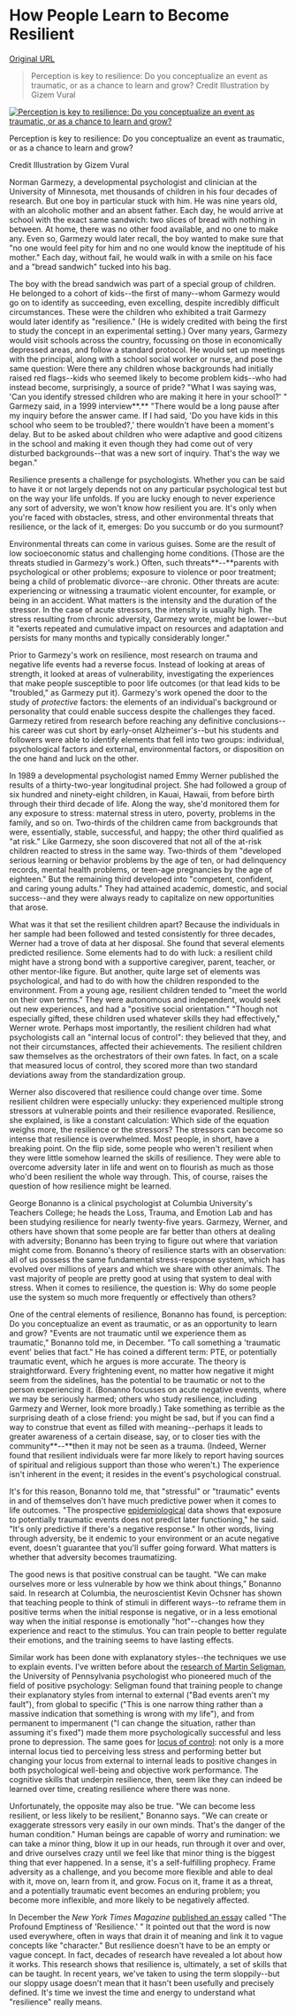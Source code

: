 # How People Learn to Become Resilient

[Original URL](http://www.newyorker.com/science/maria-konnikova/the-secret-formula-for-resilience)

> Perception is key to resilience: Do you conceptualize an event as traumatic, or as a chance to learn and grow? Credit Illustration by Gizem Vural

[![Perception is key to resilience: Do you conceptualize an event as traumatic, or as a chance to learn and grow?](http://www.newyorker.com/wp-content/uploads/2016/02/Konnikova-Resilience-290x149-1455204342.jpg)](http://www.newyorker.com/wp-content/uploads/2016/02/Konnikova-Resilience-1200.jpg "How People Learn to Become Resilient") 

<span class="caption-text">Perception is key to resilience: Do you conceptualize an event as traumatic, or as a chance to learn and grow?</span>

 

<span class="credit"><span class="hideFromView">Credit</span> Illustration by Gizem Vural </span>

 []()[]() Norman Garmezy, a developmental psychologist and clinician at the University of Minnesota, met thousands of children in his four decades of research. But one boy in particular stuck with him. He was nine years old, with an alcoholic mother and an absent father. Each day, he would arrive at school with the exact same sandwich: two slices of bread with nothing in between. At home, there was no other food available, and no one to make any. Even so, Garmezy would later recall, the boy wanted to make sure that "no one would feel pity for him and no one would know the ineptitude of his mother." Each day, without fail, he would walk in with a smile on his face and a "bread sandwich" tucked into his bag.

The boy with the bread sandwich was part of a special group of children. He belonged to a cohort of kids--the first of many--whom Garmezy would go on to identify as succeeding, even excelling, despite incredibly difficult circumstances. These were the children who exhibited a trait Garmezy would later identify as "resilience." (He is widely credited with being the first to study the concept in an experimental setting.) Over many years, Garmezy would visit schools across the country, focussing on those in economically depressed areas, and follow a standard protocol. He would set up meetings with the principal, along with a school social worker or nurse, and pose the same question: Were there any children whose backgrounds had initially raised red flags--kids who seemed likely to become problem kids--who had instead become, surprisingly, a source of pride? "What I was saying was, 'Can you identify stressed children who are making it here in your school?' " Garmezy said, in a 1999 interview**.** "There would be a long pause after my inquiry before the answer came. If I had said, 'Do you have kids in this school who seem to be troubled?,' there wouldn't have been a moment's delay. But to be asked about children who were adaptive and good citizens in the school and making it even though they had come out of very disturbed backgrounds--that was a new sort of inquiry. That's the way we began."

Resilience presents a challenge for psychologists. Whether you can be said to have it or not largely depends not on any particular psychological test but on the way your life unfolds. If you are lucky enough to never experience any sort of adversity, we won't know how resilient you are. It's only when you're faced with obstacles, stress, and other environmental threats that resilience, or the lack of it, emerges: Do you succumb or do you surmount?

Environmental threats can come in various guises. Some are the result of low socioeconomic status and challenging home conditions. (Those are the threats studied in Garmezy's work.) Often, such threats**--**parents with psychological or other problems; exposure to violence or poor treatment; being a child of problematic divorce--are chronic. Other threats are acute: experiencing or witnessing a traumatic violent encounter, for example, or being in an accident. What matters is the intensity and the duration of the stressor. In the case of acute stressors, the intensity is usually high. The stress resulting from chronic adversity, Garmezy wrote, might be lower--but it "exerts repeated and cumulative impact on resources and adaptation and persists for many months and typically considerably longer."

Prior to Garmezy's work on resilience, most research on trauma and negative life events had a reverse focus. Instead of looking at areas of strength, it looked at areas of vulnerability, investigating the experiences that make people susceptible to poor life outcomes (or that lead kids to be "troubled," as Garmezy put it). Garmezy's work opened the door to the study of _protective_ factors: the elements of an individual's background or personality that could enable success despite the challenges they faced. Garmezy retired from research before reaching any definitive conclusions--his career was cut short by early-onset Alzheimer's--but his students and followers were able to identify elements that fell into two groups: individual, psychological factors and external, environmental factors, or disposition on the one hand and luck on the other.

In 1989 a developmental psychologist named Emmy Werner published the results of a thirty-two-year longitudinal project. She had followed a group of six hundred and ninety-eight children, in Kauai, Hawaii, from before birth through their third decade of life. Along the way, she'd monitored them for any exposure to stress: maternal stress in utero, poverty, problems in the family, and so on. Two-thirds of the children came from backgrounds that were, essentially, stable, successful, and happy; the other third qualified as "at risk." Like Garmezy, she soon discovered that not all of the at-risk children reacted to stress in the same way. Two-thirds of them "developed serious learning or behavior problems by the age of ten, or had delinquency records, mental health problems, or teen-age pregnancies by the age of eighteen." But the remaining third developed into "competent, confident, and caring young adults." They had attained academic, domestic, and social success--and they were always ready to capitalize on new opportunities that arose.

[]()[]() What was it that set the resilient children apart? Because the individuals in her sample had been followed and tested consistently for three decades, Werner had a trove of data at her disposal. She found that several elements predicted resilience. Some elements had to do with luck: a resilient child might have a strong bond with a supportive caregiver, parent, teacher, or other mentor-like figure. But another, quite large set of elements was psychological, and had to do with how the children responded to the environment. From a young age, resilient children tended to "meet the world on their own terms." They were autonomous and independent, would seek out new experiences, and had a "positive social orientation." "Though not especially gifted, these children used whatever skills they had effectively," Werner wrote. Perhaps most importantly, the resilient children had what psychologists call an "internal locus of control": they believed that they, and not their circumstances, affected their achievements. The resilient children saw themselves as the orchestrators of their own fates. In fact, on a scale that measured locus of control, they scored more than two standard deviations away from the standardization group.

Werner also discovered that resilience could change over time. Some resilient children were especially unlucky: they experienced multiple strong stressors at vulnerable points and their resilience evaporated. Resilience, she explained, is like a constant calculation: Which side of the equation weighs more, the resilience or the stressors? The stressors can become so intense that resilience is overwhelmed. Most people, in short, have a breaking point. On the flip side, some people who weren't resilient when they were little somehow learned the skills of resilience. They were able to overcome adversity later in life and went on to flourish as much as those who'd been resilient the whole way through. This, of course, raises the question of how resilience might be learned.

George Bonanno is a clinical psychologist at Columbia University's Teachers College; he heads the Loss, Trauma, and Emotion Lab and has been studying resilience for nearly twenty-five years. Garmezy, Werner, and others have shown that some people are far better than others at dealing with adversity; Bonanno has been trying to figure out where that variation might come from. Bonanno's theory of resilience starts with an observation: all of us possess the same fundamental stress-response system, which has evolved over millions of years and which we share with other animals. The vast majority of people are pretty good at using that system to deal with stress. When it comes to resilience, the question is: Why do some people use the system so much more frequently or effectively than others?

One of the central elements of resilience, Bonanno has found, is perception: Do you conceptualize an event as traumatic, or as an opportunity to learn and grow? "Events are not traumatic until we experience them as traumatic," Bonanno told me, in December. "To call something a 'traumatic event' belies that fact." He has coined a different term: PTE, or potentially traumatic event, which he argues is more accurate. The theory is straightforward. Every frightening event, no matter how negative it might seem from the sidelines, has the potential to be traumatic or not to the person experiencing it. (Bonanno focusses on acute negative events, where we may be seriously harmed; others who study resilience, including Garmezy and Werner, look more broadly.) Take something as terrible as the surprising death of a close friend: you might be sad, but if you can find a way to construe that event as filled with meaning--perhaps it leads to greater awareness of a certain disease, say, or to closer ties with the community**--**then it may not be seen as a trauma. (Indeed, Werner found that resilient individuals were far more likely to report having sources of spiritual and religious support than those who weren't.) The experience isn't inherent in the event; it resides in the event's psychological construal.

It's for this reason, Bonanno told me, that "stressful" or "traumatic" events in and of themselves don't have much predictive power when it comes to life outcomes. "The prospective [epidemiological](https://www.ncbi.nlm.nih.gov/pubmed/1619095) data shows that exposure to potentially traumatic events does not predict later functioning," he said. "It's only predictive if there's a negative response." In other words, living through adversity, be it endemic to your environment or an acute negative event, doesn't guarantee that you'll suffer going forward. What matters is whether that adversity becomes traumatizing.

[]() The good news is that positive construal can be taught. "We can make ourselves more or less vulnerable by how we think about things," Bonanno said. In research at Columbia, the neuroscientist Kevin Ochsner has shown that teaching people to think of stimuli in different ways--to reframe them in positive terms when the initial response is negative, or in a less emotional way when the initial response is emotionally "hot"--changes how they experience and react to the stimulus. You can train people to better regulate their emotions, and the training seems to have lasting effects.

Similar work has been done with explanatory styles--the techniques we use to explain events. I've written before about the [research of Martin Seligman](http://www.newyorker.com/science/maria-konnikova/theory-psychology-justified-torture), the University of Pennsylvania psychologist who pioneered much of the field of positive psychology: Seligman found that training people to change their explanatory styles from internal to external ("Bad events aren't my fault"), from global to specific ("This is one narrow thing rather than a massive indication that something is wrong with my life"), and from permanent to impermanent ("I can change the situation, rather than assuming it's fixed") made them more psychologically successful and less prone to depression. The same goes for [locus of control](http://psycnet.apa.org/journals/apl/62/4/446/): not only is a more internal locus tied to perceiving less stress and performing better but changing your locus from external to internal leads to positive changes in both psychological well-being and objective work performance. The cognitive skills that underpin resilience, then, seem like they can indeed be learned over time, creating resilience where there was none.

[]() Unfortunately, the opposite may also be true. "We can become less resilient, or less likely to be resilient," Bonanno says. "We can create or exaggerate stressors very easily in our own minds. That's the danger of the human condition." Human beings are capable of worry and rumination: we can take a minor thing, blow it up in our heads, run through it over and over, and drive ourselves crazy until we feel like that minor thing is the biggest thing that ever happened. In a sense, it's a self-fulfilling prophecy. Frame adversity as a challenge, and you become more flexible and able to deal with it, move on, learn from it, and grow. Focus on it, frame it as a threat, and a potentially traumatic event becomes an enduring problem; you become more inflexible, and more likely to be negatively affected.

In December the _New York Times Magazine_ [published an essay](http://www.nytimes.com/2015/12/06/magazine/the-profound-emptiness-of-resilience.html) called "The Profound Emptiness of 'Resilience.' " It pointed out that the word is now used everywhere, often in ways that drain it of meaning and link it to vague concepts like "character." But resilience doesn't have to be an empty or vague concept. In fact, decades of research have revealed a lot about how it works. This research shows that resilience is, ultimately, a set of skills that can be taught. In recent years, we've taken to using the term sloppily--but our sloppy usage doesn't mean that it hasn't been usefully and precisely defined. It's time we invest the time and energy to understand what "resilience" really means.
